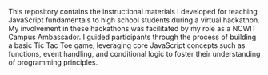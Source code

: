 This repository contains the instructional materials I developed for teaching JavaScript fundamentals to high school students during a virtual hackathon. My involvement in these hackathons was facilitated by my role as a NCWIT Campus Ambassador. I guided participants through the process of building a basic Tic Tac Toe game, leveraging core JavaScript concepts such as functions, event handling, and conditional logic to foster their understanding of programming principles.
